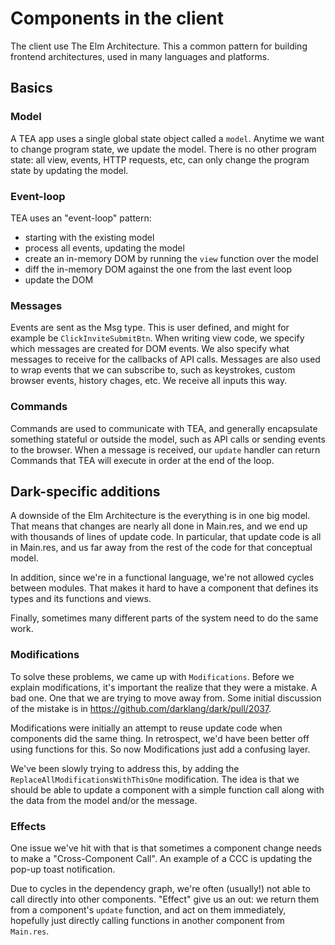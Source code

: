 # Components in the client

The client use The Elm Architecture. This a common pattern for building frontend
architectures, used in many languages and platforms.

## Basics

### Model

A TEA app uses a single global state object called a `model`. Anytime we want to
change program state, we update the model. There is no other program state: all view,
events, HTTP requests, etc, can only change the program state by updating the model.

### Event-loop

TEA uses an "event-loop" pattern:

- starting with the existing model
- process all events, updating the model
- create an in-memory DOM by running the `view` function over the model
- diff the in-memory DOM against the one from the last event loop
- update the DOM

### Messages

Events are sent as the Msg type. This is user defined, and might for example be
`ClickInviteSubmitBtn`. When writing view code, we specify which messages are created
for DOM events. We also specify what messages to receive for the callbacks of API
calls. Messages are also used to wrap events that we can subscribe to, such as
keystrokes, custom browser events, history chages, etc. We receive all inputs this
way.

### Commands

Commands are used to communicate with TEA, and generally encapsulate something
stateful or outside the model, such as API calls or sending events to the browser.
When a message is received, our `update` handler can return Commands that TEA will
execute in order at the end of the loop.

## Dark-specific additions

A downside of the Elm Architecture is the everything is in one big model. That means
that changes are nearly all done in Main.res, and we end up with thousands of lines
of update code. In particular, that update code is all in Main.res, and us far away
from the rest of the code for that conceptual model.

In addition, since we're in a functional language, we're not allowed cycles between
modules. That makes it hard to have a component that defines its types and its
functions and views.

Finally, sometimes many different parts of the system need to do the same work.

### Modifications

To solve these problems, we came up with `Modifications`. Before we explain
modifications, it's important the realize that they were a mistake. A bad one. One
that we are trying to move away from. Some initial discussion of the mistake is in
https://github.com/darklang/dark/pull/2037.

Modifications were initially an attempt to reuse update code when components did the
same thing. In retrospect, we'd have been better off using functions for this. So now
Modifications just add a confusing layer.

We've been slowly trying to address this, by adding the
`ReplaceAllModificationsWithThisOne` modification. The idea is that we should be able
to update a component with a simple function call along with the data from the model
and/or the message.

### Effects

One issue we've hit with that is that sometimes a component change needs to make a
"Cross-Component Call". An example of a CCC is updating the pop-up toast
notification.

Due to cycles in the dependency graph, we're often (usually!) not able to call
directly into other components. "Effect" give us an out: we return them from a
component's `update` function, and act on them immediately, hopefully just directly
calling functions in another component from `Main.res`.
